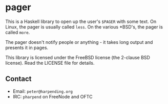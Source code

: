 pager
=====

This is a Haskell library to open up the user's `$PAGER` with some
text. On Linux, the pager is usually called `less`. On the various
*BSD's, the pager is called `more`.

The pager doesn't notify people or anything - it takes long output and
presents it in pages.

This library is licensed under the FreeBSD license (the 2-clause BSD
license). Read the LICENSE file for details.

Contact
-------

* Email: `peter@harpending.org`
* IRC: `pharpend` on FreeNode and OFTC
